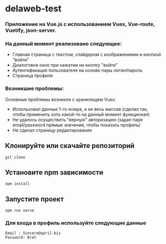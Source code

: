 # delaweb-test

### Приложение на Vue.js с использованием Vuex, Vue-route, Vuetify, json-server.

### На данный момент реализовано следующее:

- Главная страница с текстом, слайдером с изображениями и кнопкой "войти"
- Диалоговое окно при нажатии на кнопку "войти"
- Аутентификация пользователя на основе пары логин/пароль
- Страница профиля 

### Возникшие проблемы:

Основные проблемы возникли с хранилищем Vuex:
- Использовал данные 1-го юзера, а не весь массив (сделал так, чтобы применить хоть какой-то на данный момент функционал)
- Не удалось осуществить "верную" авторизацию (задал паре email/password прямые значения, чтобы показать профиль)
- Не сделал страницу редактирования

## Клонируйте или скачайте репозиторий

```
git clone
```

## Установите npm зависимости

```
npm install
```

## Запустите проект

```
npm run serve
```

### Для входа в профиль используйте следующие данные

```
Email : Sincere@april.biz
Password: Bret
```
